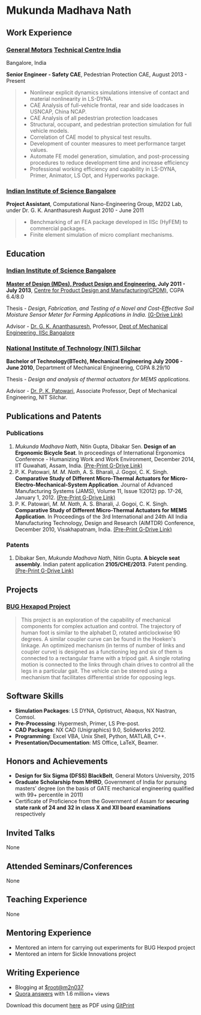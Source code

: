 # Mukunda Madhava Nath

## Work Experience
### [General Motors](http://www.gm.com/) [Technical Centre India](http://careers.gm.com/worldwide-locations/asiamiddle-east/india.html)
Bangalore, India

**Senior Engineer - Safety CAE**, Pedestrian Protection CAE,  August 2013 - Present

> - Nonlinear explicit dynamics simulations intensive of contact and material nonlinearity in LS-DYNA.
> - CAE Analysis of full-vehicle frontal, rear and side loadcases in USNCAP, China NCAP.
> - CAE Analysis of all pedestrian protection loadcases 
> - Structural, occupant, and pedestrian protection simulation for full vehicle models.
> - Correlation of CAE model to physical test results.
> - Development of counter measures to meet performance target values.
> - Automate FE model generation, simulation, and post-processing procedures to reduce development time and increase efficiency
> - Professional working efficiency and capability in LS-DYNA, Primer, Animator, LS Opt, and Hyperworks package.

### [Indian Institute of Science Bangalore](http://www.iisc.ac.in/)

**Project Assistant**, Computational Nano-Engineering Group, M2D2 Lab, under Dr. G. K. Ananthasuresh August 2010 - June 2011

> - Benchmarking of an FEA package developed in IISc (HyFEM) to commercial packages.
> - Finite element simulation of micro compliant mechanisms.

## Education
### [Indian Institute of Science Bangalore](https://www.google.co.in/)
**[Master of Design (MDes), Product Design and Engineering](https://www.google.co.in/), July 2011 - July 2013**, [Centre for Product Design and Manufacturing(CPDM)](http://cpdm.iisc.ac.in/cpdm/), CGPA 6.4/8.0

Thesis - *Design, Fabrication, and Testing of a Novel and Cost-Effective Soil Moisture Sensor Meter for Farming Applications in India.* [(G-Drive Link)](https://google.com)

Advisor - [Dr. G. K. Ananthasuresh](http://www.mecheng.iisc.ernet.in/~suresh/), Professor, [Dept of Mechanical Engineering, IISc Bangalore](http://www.mecheng.iisc.ernet.in/)

### [National Institute of Technology (NIT) Silchar](https://www.google.co.in/)
**Bachelor of Technology(BTech), Mechanical Engineering July 2006 - June 2010**, Department of Mechanical Engineering, CGPA 8.29/10

Thesis - *Design and analysis of thermal actuators for MEMS applications.*

Advisor - [Dr. P. K. Patowari](http://www.nits.ac.in/departments/mech/faculty/P_K_Patowari/pkpatowari.html), Associate Professor, Dept of Mechanical Engineering, NIT Silchar.

## Publications and Patents
### Publications
1. *Mukunda Madhava Nath*, Nitin Gupta, Dibakar Sen. **Design of an Ergonomic Bicycle Seat**. In proceedings of International Ergonomics Conference - Humanizing Work and Work Environment, December 2014, IIT Guwahati, Assam, India. [(Pre-Print G-Drive Link)](https://google.com)
2. P. K. Patowari, *M. M. Nath*, A. S. Bharali, J. Gogoi, C. K. Singh. **Comparative Study of Different Micro-Thermal Actuators for Micro-Electro-Mechanical-System Application**. Journal of Advanced Manufacturing Systems (JAMS), Volume 11, Issue 1(2012) pp. 17-26, January 1, 2012. [(Pre-Print G-Drive Link)](https://google.com)
3. P. K. Patowari, *M. M. Nath*, A. S. Bharali, J. Gogoi, C. K. Singh. **Comparative Study of Different Micro-Thermal Actuators for MEMS Application**. In Proceedings of the 3rd International and 24th All India Manufacturing Technology, Design and Research (AIMTDR) Conference, December 2010, Visakhapatnam, India. [(Pre-Print G-Drive Link)](https://google.com)

### Patents
1. Dibakar Sen, *Mukunda Madhava Nath*, Nitin Gupta. **A bicycle seat assembly**. Indian patent application **2105/CHE/2013**. Patent pending. [(Pre-Print G-Drive Link)](https://google.com)

## Projects
### [BUG Hexapod Project](https://m2n037.github.io/BUG-Hexapod/#/)
>This project is an exploration of the capability of mechanical components for complex actuation and control. The trajectory of human foot is similar to the alphabet D, rotated anticlockwise 90 degrees. A similar coupler curve can be found in the Hoeken's linkage. An optimized mechanism (in terms of number of links and coupler curve) is designed as a functioning leg and six of them is connected to a rectangular frame with a tripod gait. A single rotating motion is connected to the links through chain drives to control all the legs in a particular gait. The vehicle can be steered using a mechanism that facilitates differential stride for opposing legs.

## Software Skills
- **Simulation Packages**: LS DYNA, Optistruct, Abaqus, NX Nastran, Comsol.
- **Pre-Processing**: Hypermesh, Primer, LS Pre-post.
- **CAD Packages**: NX CAD (Unigraphics) 9.0, Solidworks 2012.
- **Programming**: Excel VBA, Unix Shell, Python, MATLAB, C++.
- **Presentation/Documentation**: MS Office, LaTeX, Beamer.

## Honors and Achievements
- **Design for Six Sigma (DFSS) BlackBelt**, General Motors University, 2015
- **Graduate Scholarship from MHRD**, Government of India for pursuing masters’ degree (on the basis of GATE mechanical engineering qualified with 99+ percentile in 2011)
- Certificate of Proficience from the Government of Assam for **securing state rank of 24 and 32 in class X and XII board examinations** respectively

## Invited Talks
None

## Attended Seminars/Conferences
None

## Teaching Experience
None

## Mentoring Experience
- Mentored an intern for carrying out experiments for BUG Hexpod project
- Mentored an intern for Sickle Innovations project

## Writing Experience
- Blogging at [$root@m2n037](https://m2n037.wordpress.com/)
- [Quora answers](https://www.quora.com/profile/Mukunda-Madhava-Nath) with 1.6 million+ views

Download this document [here](https://gitprint.com/m2n037/CV_m2n037/blob/master/README.md) as PDF using [GitPrint](https://gitprint.com/)
